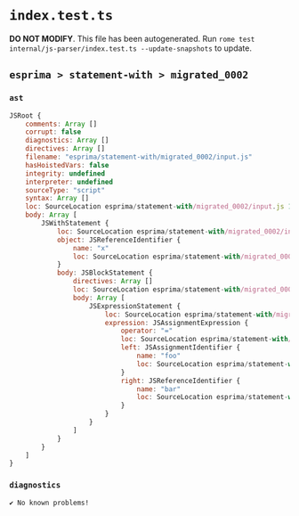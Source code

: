 # `index.test.ts`

**DO NOT MODIFY**. This file has been autogenerated. Run `rome test internal/js-parser/index.test.ts --update-snapshots` to update.

## `esprima > statement-with > migrated_0002`

### `ast`

```javascript
JSRoot {
	comments: Array []
	corrupt: false
	diagnostics: Array []
	directives: Array []
	filename: "esprima/statement-with/migrated_0002/input.js"
	hasHoistedVars: false
	integrity: undefined
	interpreter: undefined
	sourceType: "script"
	syntax: Array []
	loc: SourceLocation esprima/statement-with/migrated_0002/input.js 1:0-2:0
	body: Array [
		JSWithStatement {
			loc: SourceLocation esprima/statement-with/migrated_0002/input.js 1:0-1:22
			object: JSReferenceIdentifier {
				name: "x"
				loc: SourceLocation esprima/statement-with/migrated_0002/input.js 1:6-1:7 (x)
			}
			body: JSBlockStatement {
				directives: Array []
				loc: SourceLocation esprima/statement-with/migrated_0002/input.js 1:9-1:22
				body: Array [
					JSExpressionStatement {
						loc: SourceLocation esprima/statement-with/migrated_0002/input.js 1:11-1:20
						expression: JSAssignmentExpression {
							operator: "="
							loc: SourceLocation esprima/statement-with/migrated_0002/input.js 1:11-1:20
							left: JSAssignmentIdentifier {
								name: "foo"
								loc: SourceLocation esprima/statement-with/migrated_0002/input.js 1:11-1:14 (foo)
							}
							right: JSReferenceIdentifier {
								name: "bar"
								loc: SourceLocation esprima/statement-with/migrated_0002/input.js 1:17-1:20 (bar)
							}
						}
					}
				]
			}
		}
	]
}
```

### `diagnostics`

```
✔ No known problems!

```
